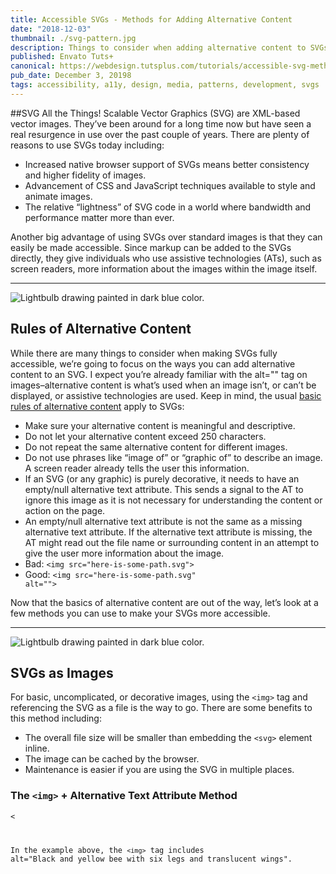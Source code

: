 ```yaml
---
title: Accessible SVGs - Methods for Adding Alternative Content
date: "2018-12-03"
thumbnail: ./svg-pattern.jpg
description: Things to consider when adding alternative content to SVGs
published: Envato Tuts+
canonical: https://webdesign.tutsplus.com/tutorials/accessible-svg-methods-for-adding-alternative-content--cms-32205
pub_date: December 3, 20198
tags: accessibility, a11y, design, media, patterns, development, svgs
---
```


##SVG All the Things!
Scalable Vector Graphics (SVG) are XML-based vector images. They’ve been around for a long time now but have seen a real resurgence in use over the past couple of years. There are plenty of reasons to use SVGs today including: 

- Increased native browser support of SVGs means better consistency and higher fidelity of images.
- Advancement of CSS and JavaScript techniques available to style and animate images.
- The relative “lightness” of SVG code in a world where bandwidth and performance matter more than ever.

Another big advantage of using SVGs over standard images is that they can easily be made accessible. Since markup can be added to the SVGs directly, they give individuals who use assistive technologies (ATs), such as screen readers, more information about the images within the image itself.</p>

<hr>

![Lightbulb drawing painted in dark blue color.](./pattern5.png)
<h2>Rules of Alternative Content</h2>

While there are many things to consider when making SVGs fully accessible, we’re going to focus on the ways you can add alternative content to an SVG. I expect you’re already familiar with the alt="" tag on images–alternative content is what’s used when an image isn’t, or can’t be displayed, or assistive technologies are used. Keep in mind, the usual <a href="https://webaim.org/techniques/alttext/" target="_blank" rel="noopener noreferrer">basic rules of alternative content</a> apply to SVGs:
- Make sure your alternative content is meaningful and descriptive.
- Do not let your alternative content exceed 250 characters.
- Do not repeat the same alternative content for different images.
- Do not use phrases like “image of” or “graphic of” to describe an image. A screen reader already tells the user this information.
- If an SVG (or any graphic) is purely decorative, it needs to have an empty/null alternative text attribute. This sends a signal to the AT to ignore this image as it is not necessary for understanding the content or action on the page.
- An empty/null alternative text attribute is not the same as a missing alternative text attribute. If the alternative text attribute is missing, the AT might read out the file name or surrounding content in an attempt to give the user more information about the image.
- Bad: <code>&#60;img src="here-is-some-path.svg"></code>
- Good: <code>&#60;img src="here-is-some-path.svg" alt=""></code>

Now that the basics of alternative content are out of the way, let’s look at a few methods you can use to make your SVGs more accessible.

<hr>

![Lightbulb drawing painted in dark blue color.](./pattern5.png)
<h2>SVGs as Images</h2>

For basic, uncomplicated, or decorative images, using the <code>&#60;img></code> tag and referencing the SVG as a file is the way to go. There are some benefits to this method including:

- The overall file size will be smaller than embedding the <code>&#60;svg></code> element inline.
- The image can be cached by the browser.
- Maintenance is easier if you are using the SVG in multiple places.

<h3>The <code>&#60;img></code> + Alternative Text Attribute Method</h3>

<code>&#60;

In the example above, the <code>&#60;img></code> tag includes alt="Black and yellow bee with six legs and translucent wings".